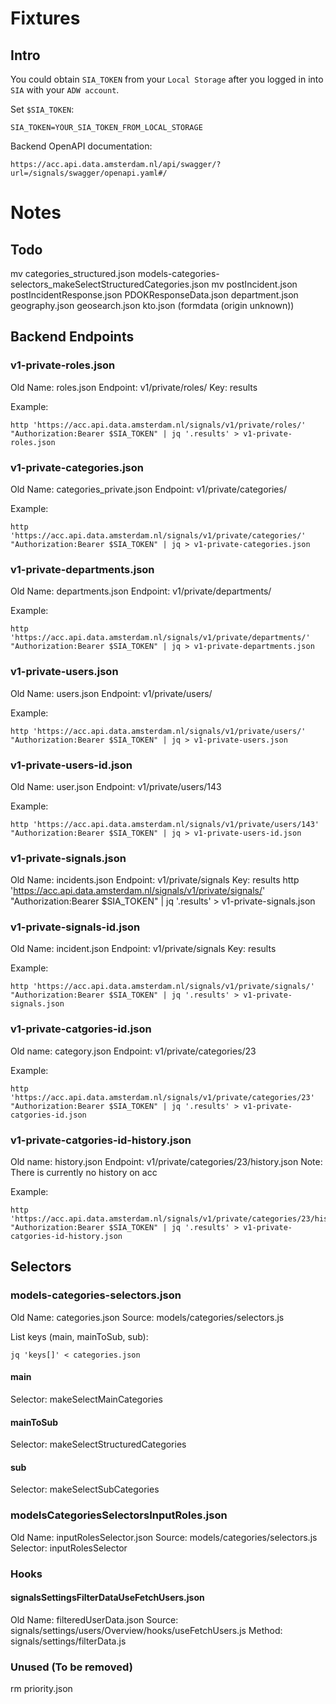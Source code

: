 # Fixtures

## Intro

You could obtain `SIA_TOKEN` from your `Local Storage` after you logged in into `SIA` with your `ADW account`.

Set `$SIA_TOKEN`:

    SIA_TOKEN=YOUR_SIA_TOKEN_FROM_LOCAL_STORAGE

Backend OpenAPI documentation:

    https://acc.api.data.amsterdam.nl/api/swagger/?url=/signals/swagger/openapi.yaml#/

# Notes

## Todo
mv categories_structured.json models-categories-selectors_makeSelectStructuredCategories.json
mv postIncident.json postIncidentResponse.json
PDOKResponseData.json
department.json
geography.json
geosearch.json
kto.json (formdata (origin unknown))

## Backend Endpoints

### v1-private-roles.json

Old Name: roles.json
Endpoint: v1/private/roles/
Key: results

Example:

    http 'https://acc.api.data.amsterdam.nl/signals/v1/private/roles/' "Authorization:Bearer $SIA_TOKEN" | jq '.results' > v1-private-roles.json

### v1-private-categories.json

Old Name: categories_private.json
Endpoint: v1/private/categories/

Example:

    http 'https://acc.api.data.amsterdam.nl/signals/v1/private/categories/' "Authorization:Bearer $SIA_TOKEN" | jq > v1-private-categories.json

### v1-private-departments.json

Old Name: departments.json
Endpoint: v1/private/departments/

Example:

    http 'https://acc.api.data.amsterdam.nl/signals/v1/private/departments/' "Authorization:Bearer $SIA_TOKEN" | jq > v1-private-departments.json

### v1-private-users.json

Old Name: users.json
Endpoint: v1/private/users/

Example:

    http 'https://acc.api.data.amsterdam.nl/signals/v1/private/users/' "Authorization:Bearer $SIA_TOKEN" | jq > v1-private-users.json

### v1-private-users-id.json

Old Name: user.json
Endpoint: v1/private/users/143

Example:

    http 'https://acc.api.data.amsterdam.nl/signals/v1/private/users/143' "Authorization:Bearer $SIA_TOKEN" | jq > v1-private-users-id.json

### v1-private-signals.json

Old Name: incidents.json
Endpoint: v1/private/signals
Key: results
http 'https://acc.api.data.amsterdam.nl/signals/v1/private/signals/' "Authorization:Bearer $SIA_TOKEN" | jq '.results' > v1-private-signals.json

### v1-private-signals-id.json

Old Name: incident.json
Endpoint: v1/private/signals
Key: results

Example:

    http 'https://acc.api.data.amsterdam.nl/signals/v1/private/signals/' "Authorization:Bearer $SIA_TOKEN" | jq '.results' > v1-private-signals.json

### v1-private-catgories-id.json

Old name: category.json
Endpoint: v1/private/categories/23

Example:

    http 'https://acc.api.data.amsterdam.nl/signals/v1/private/categories/23' "Authorization:Bearer $SIA_TOKEN" | jq '.results' > v1-private-catgories-id.json

### v1-private-catgories-id-history.json

Old name: history.json
Endpoint: v1/private/categories/23/history.json
Note: There is currently no history on acc

Example:

    http 'https://acc.api.data.amsterdam.nl/signals/v1/private/categories/23/history' "Authorization:Bearer $SIA_TOKEN" | jq '.results' > v1-private-catgories-id-history.json

## Selectors

### models-categories-selectors.json

Old Name: categories.json
Source: models/categories/selectors.js

List keys (main, mainToSub, sub):

    jq 'keys[]' < categories.json

#### main

Selector: makeSelectMainCategories

#### mainToSub

Selector: makeSelectStructuredCategories

#### sub

Selector: makeSelectSubCategories

### modelsCategoriesSelectorsInputRoles.json

Old Name: inputRolesSelector.json
Source: models/categories/selectors.js
Selector: inputRolesSelector

### Hooks

#### signalsSettingsFilterDataUseFetchUsers.json

Old Name: filteredUserData.json
Source: signals/settings/users/Overview/hooks/useFetchUsers.js
Method: signals/settings/filterData.js

### Unused (To be removed)

rm priority.json

